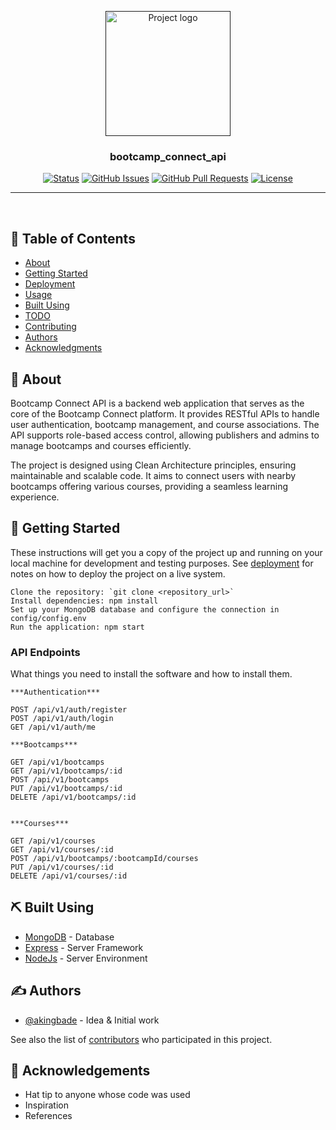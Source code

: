 <p align="center">
  <a href="" rel="noopener">
 <img width=200px height=200px src="https://i.imgur.com/6wj0hh6.jpg" alt="Project logo"></a>
</p>

<h3 align="center">bootcamp_connect_api</h3>

<div align="center">

[![Status](https://img.shields.io/badge/status-active-success.svg)]()
[![GitHub Issues](https://img.shields.io/github/issues/akingbade675/bootcamp_connect_api.svg)](https://github.com/akingbade675/bootcamp_connect_api/issues)
[![GitHub Pull Requests](https://img.shields.io/github/issues-pr/akingbade675/bootcamp_connect_api.svg)](https://github.com/akingbade675/bootcamp_connect_api/pulls)
[![License](https://img.shields.io/badge/license-MIT-blue.svg)](/LICENSE)

</div>

---

<p align="center"> 
    <br> 
</p>

## 📝 Table of Contents

-   [About](#about)
-   [Getting Started](#getting_started)
-   [Deployment](#deployment)
-   [Usage](#usage)
-   [Built Using](#built_using)
-   [TODO](../TODO.md)
-   [Contributing](../CONTRIBUTING.md)
-   [Authors](#authors)
-   [Acknowledgments](#acknowledgement)

## 🧐 About <a name = "about"></a>

Bootcamp Connect API is a backend web application that serves as the core of the Bootcamp Connect platform. It provides RESTful APIs to handle user authentication, bootcamp management, and course associations. The API supports role-based access control, allowing publishers and admins to manage bootcamps and courses efficiently.

The project is designed using Clean Architecture principles, ensuring maintainable and scalable code. It aims to connect users with nearby bootcamps offering various courses, providing a seamless learning experience.

## 🏁 Getting Started <a name = "getting_started"></a>

These instructions will get you a copy of the project up and running on your local machine for development and testing purposes. See [deployment](#deployment) for notes on how to deploy the project on a live system.

```
Clone the repository: `git clone <repository_url>`
Install dependencies: npm install
Set up your MongoDB database and configure the connection in config/config.env
Run the application: npm start
```

### API Endpoints

What things you need to install the software and how to install them.

```
***Authentication***

POST /api/v1/auth/register
POST /api/v1/auth/login
GET /api/v1/auth/me

***Bootcamps***

GET /api/v1/bootcamps
GET /api/v1/bootcamps/:id
POST /api/v1/bootcamps
PUT /api/v1/bootcamps/:id
DELETE /api/v1/bootcamps/:id


***Courses***

GET /api/v1/courses
GET /api/v1/courses/:id
POST /api/v1/bootcamps/:bootcampId/courses
PUT /api/v1/courses/:id
DELETE /api/v1/courses/:id

```

## ⛏️ Built Using <a name = "built_using"></a>

-   [MongoDB](https://www.mongodb.com/) - Database
-   [Express](https://expressjs.com/) - Server Framework
-   [NodeJs](https://nodejs.org/en/) - Server Environment

## ✍️ Authors <a name = "authors"></a>

-   [@akingbade](https://github.com/akingbade675) - Idea & Initial work

See also the list of [contributors](https://github.com/kylelobo/The-Documentation-Compendium/contributors) who participated in this project.

## 🎉 Acknowledgements <a name = "acknowledgement"></a>

-   Hat tip to anyone whose code was used
-   Inspiration
-   References
